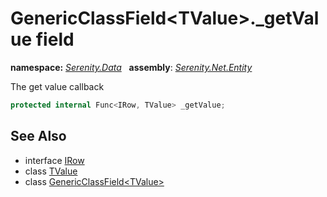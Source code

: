 # GenericClassField&lt;TValue&gt;._getValue field
**namespace:** *[Serenity.Data](../../README.md#serenity.data-namespace)*   **assembly**: *[Serenity.Net.Entity](../../README.md)*

The get value callback

```csharp
protected internal Func<IRow, TValue> _getValue;
```

## See Also

* interface [IRow](../IRow.md)
* class [TValue](../Serenity.Net.Entity/../GenericClassField-1.TValue.md)
* class [GenericClassField&lt;TValue&gt;](../GenericClassField-1.md)